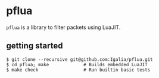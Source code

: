 # pflua

`pflua` is a library to filter packets using LuaJIT.

## getting started

```shell
$ git clone --recursive git@github.com:Igalia/pflua.git
$ cd pflua; make             # Builds embedded LuaJIT
$ make check                 # Run builtin basic tests
```
